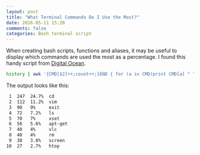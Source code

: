 ```yaml
---
layout: post
title: "What Terminal Commands Do I Use the Most?"
date: 2016-05-11 15:20
comments: false
categories: Bash terminal script
---
```


When creating bash scripts, functions and aliases, it may be useful to display which commands are used the most as a percentage.
I found this handy script from [Digital Ocean](https://www.digitalocean.com/community/tutorials/an-introduction-to-useful-bash-aliases-and-functions).

```bash
history | awk '{CMD[$2]++;count++;}END { for (a in CMD)print CMD[a] " " CMD[a]/count*100 "% " a;}' | grep -v "./" | column -c3 -s " " -t | sort -nr | nl |  head -n10
```

The output looks like this:

```Bash
 1  247  24.7%  cd
 2  112  11.2%  vim
 3  90   9%     exit
 4  72   7.2%   ls
 5  70   7%     xset
 6  56   5.6%   apt-get
 7  40   4%     vlc
 8  40   4%     rm
 9  38   3.8%   screen
10  27   2.7%   htop
```
